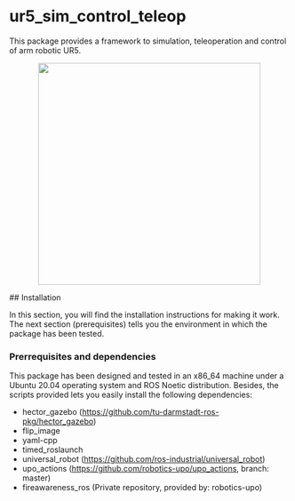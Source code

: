 # ur5_sim_control_teleop

This package provides a framework to simulation, teleoperation and control of arm robotic UR5.

<p align="center">
    <img src="myur5_sim/myur5_description/worlds/ur5_sim" width="400">
</p>
## Installation

In this section, you will find the installation instructions for making it work. The next section (prerequisites) tells you the environment in which the package has been tested.

### Prerrequisites and dependencies

This package has been designed and tested in an x86_64 machine under a Ubuntu 20.04 operating system and ROS Noetic distribution. Besides, the scripts provided lets you easily install the following dependencies:

- hector_gazebo (https://github.com/tu-darmstadt-ros-pkg/hector_gazebo)
- flip_image
- yaml-cpp
- timed_roslaunch
- universal_robot (https://github.com/ros-industrial/universal_robot)
- upo_actions (https://github.com/robotics-upo/upo_actions, branch: master)
- fireawareness_ros (Private repository, provided by: robotics-upo)

